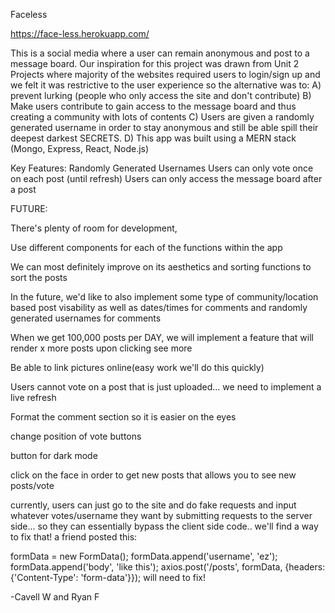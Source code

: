Faceless

https://face-less.herokuapp.com/

This is a social media where a user can remain anonymous and post to a message board. Our inspiration for this project was drawn from Unit 2 Projects where majority of the websites required users to login/sign up and we felt it was restrictive to the user experience so the alternative was to:
A) prevent lurking (people who only access the site and don't contribute)
B) Make users contribute to gain access to the message board and thus creating a community with lots of contents
C) Users are given a randomly generated username in order to stay anonymous and still be able spill their deepest darkest SECRETS.
D) This app was built using a MERN stack (Mongo, Express, React, Node.js)


Key Features:
Randomly Generated Usernames
Users can only vote once on each post (until refresh)
Users can only access the message board after a post

FUTURE:

There's plenty of room for development, 

Use different components for each of the functions within the app

We can most definitely improve on its aesthetics and sorting functions to sort the posts

In the future, we'd like to also implement some type of community/location based post visability as well as dates/times for comments and randomly generated usernames for comments

When we get 100,000 posts per DAY, we will implement a feature that will render x more posts upon clicking see more

Be able to link pictures online(easy work we'll do this quickly)

Users cannot vote on a post that is just uploaded... we need to implement a live refresh

Format the comment section so it is easier on the eyes

change position of vote buttons

button for dark mode

click on the face in order to get new posts that allows you to see new posts/vote

currently, users can just go to the site and do fake requests and input whatever votes/username they want by submitting requests to the server side... so they can essentially bypass the client side code.. we'll find a way to fix that!
a friend posted this: 

formData = new FormData();
formData.append('username', 'ez');
formData.append('body', 'like this');
axios.post('/posts', formData, {headers: {'Content-Type': 'form-data'}}); will need to fix!

-Cavell W and Ryan F


